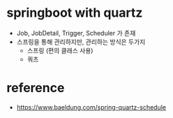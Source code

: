 # springboot with quartz
* Job, JobDetail, Trigger, Scheduler 가 존재
* 스프링을 통해 관리하지만, 관리하는 방식은 두가지
  * 스프링 (편의 클래스 사용)
  * 쿼츠

# reference
* https://www.baeldung.com/spring-quartz-schedule